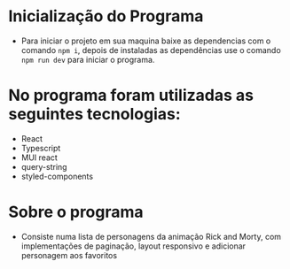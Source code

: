 # Inicialização do Programa
- Para iniciar o projeto em sua maquina baixe as dependencias com o comando `npm i`, depois de instaladas as dependências use o comando `npm run dev` para iniciar o programa.

# No programa foram utilizadas as seguintes tecnologias:
- React
- Typescript
- MUI react
- query-string
- styled-components

# Sobre o programa
- Consiste numa lista de personagens da animação Rick and Morty, com implementações de paginação, layout responsivo e adicionar personagem aos favoritos
